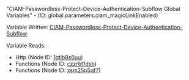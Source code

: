 "CIAM-Passwordless-Protect-Device-Authentication-Subflow Global Variables" - (ID: global.parameters.ciam_magicLinkEnabled)

Variable Written:
[CIAM-Passwordless-Protect-Device-Authentication-Subflow](../index.md#Variables)

Variable Reads:
* Http (Node ID: [1qtib8s0uu](../nodes/1qtib8s0uu.md))
* Functions (Node ID: [czzrbt1dsb](../nodes/czzrbt1dsb.md))
* Functions (Node ID: [xsm25p5qf7](../nodes/xsm25p5qf7.md))
